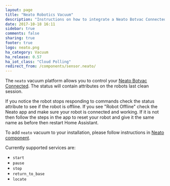 ```yaml
---
layout: page
title: "Neato Robotics Vacuum"
description: "Instructions on how to integrate a Neato Botvac Connected Vacuum within Home Assistant."
date: 2017-10-18 16:11
sidebar: true
comments: false
sharing: true
footer: true
logo: neato.png
ha_category: Vacuum
ha_release: 0.57
ha_iot_class: "Cloud Polling"
redirect_from: /components/sensor.neato/
---
```


The `neato` vacuum platform allows you to control your [Neato Botvac Connected](https://www.neatorobotics.com/robot-vacuum/botvac-connected-series/).
The status will contain attributes on the robots last clean session.

<p class='note'>
If you notice the robot stops responding to commands check the status attribute to see if the robot is offline. If you see "Robot Offline" check the Neato app and make sure your robot is connected and working. If it is not then follow the steps in the app to reset your robot and give it the same name as before then restart Home Assistant.
</p>

To add `neato` vacuum to your installation, please follow instructions in [Neato component](/components/neato/).

Currently supported services are:

- `start`
- `pause`
- `stop`
- `return_to_base`
- `locate`
